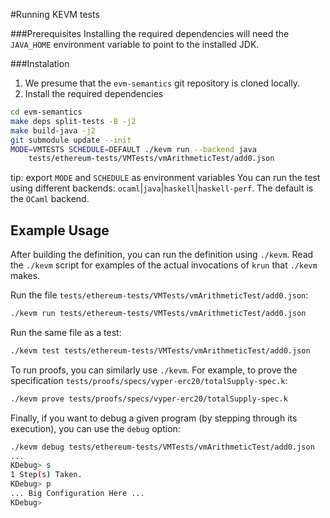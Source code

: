 
#Running KEVM tests

###Prerequisites
Installing the required dependencies will need the `JAVA_HOME` environment variable to point to the installed JDK.

###Instalation
1. We presume that the `evm-semantics` git repository is cloned locally.
2. Install the required dependencies
```sh
cd evm-semantics
make deps split-tests -B -j2
make build-java -j2
git submodule update --init
MODE=VMTESTS SCHEDULE=DEFAULT ./kevm run --backend java
    tests/ethereum-tests/VMTests/vmArithmeticTest/add0.json
```

tip: export `MODE` and `SCHEDULE` as environment variables
You can run the test using different backends: `ocaml`|`java`|`haskell`|`haskell-perf`. The default is the `OCaml` backend.


Example Usage
-------------

After building the definition, you can run the definition using `./kevm`.
Read the `./kevm` script for examples of the actual invocations of `krun` that `./kevm` makes.

Run the file `tests/ethereum-tests/VMTests/vmArithmeticTest/add0.json`:

```sh
./kevm run tests/ethereum-tests/VMTests/vmArithmeticTest/add0.json
```

Run the same file as a test:

```sh
./kevm test tests/ethereum-tests/VMTests/vmArithmeticTest/add0.json
```

To run proofs, you can similarly use `./kevm`.
For example, to prove the specification `tests/proofs/specs/vyper-erc20/totalSupply-spec.k`:

```sh
./kevm prove tests/proofs/specs/vyper-erc20/totalSupply-spec.k
```

Finally, if you want to debug a given program (by stepping through its execution), you can use the `debug` option:

```sh
./kevm debug tests/ethereum-tests/VMTests/vmArithmeticTest/add0.json
...
KDebug> s
1 Step(s) Taken.
KDebug> p
... Big Configuration Here ...
KDebug>
```